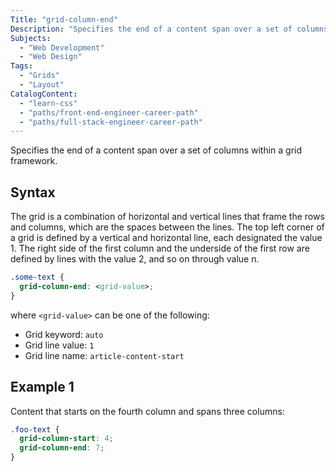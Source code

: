 ```yaml
---
Title: "grid-column-end"
Description: "Specifies the end of a content span over a set of columns within a grid framework."
Subjects:
  - "Web Development"
  - "Web Design"
Tags:
  - "Grids"
  - "Layout"
CatalogContent:
  - "learn-css"
  - "paths/front-end-engineer-career-path"
  - "paths/full-stack-engineer-career-path"
---
```


Specifies the end of a content span over a set of columns within a grid framework.

## Syntax

The grid is a combination of horizontal and vertical lines that frame the rows and columns, which are the spaces between the lines. The top left corner of a grid is defined by a vertical and horizontal line, each designated the value 1. The right side of the first column and the underside of the first row are defined by lines with the value 2, and so on through value n.

```css
.some-text {
  grid-column-end: <grid-value>;
}
```

where `<grid-value>` can be one of the following:

- Grid keyword: `auto`
- Grid line value: `1`
- Grid line name: `article-content-start`

## Example 1

Content that starts on the fourth column and spans three columns:

```css
.foo-text {
  grid-column-start: 4;
  grid-column-end: 7;
}
```
